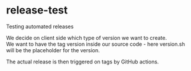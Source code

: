 # release-test
Testing automated releases

We decide on client side which type of version we want to create.  
We want to have the tag version inside our source code - here version.sh will be the placeholder for the version.

The actual release is then triggered on tags by GitHub actions.
